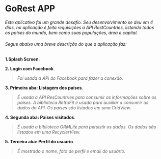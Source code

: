 # GoRest APP

*Este aplicativo foi um grande desafio. Seu desenvolvimento se deu em 4 dias, na aplicação é feita requisições a API RestCountries, listando todos os países do mundo, bem como suas populações, área e capital.*

###### Segue abaixo uma breve descrição do que a aplicação faz:

**1.Splash Screen**.

**2. Login com Facebook**.
>*Foi usada a API do Facebook para fazer a conexão.*

**3. Primeira aba: Listagem dos países**.
>*É usada a API ResCountries para consumir as informações sobre os países. A biblioteca RetroFit é usada para auxiliar a consumir os dados da API. Os países são listados em uma GridView.*

**4. Segunda aba: Países visitados**.
>*É usada a biblioteca ORMLite para persistir os dados. Os dados são listados em uma RecyclerView.*

**5. Terceira aba: Perfil do usuário**. 
>*É mostrado o nome, foto de perfil e email do usuário.*
